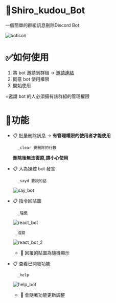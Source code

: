 # 🤖Shiro_kudou_Bot

一個簡單的群組訊息刪除Discord Bot

![boticon](https://i.imgur.com/P4aXhVO.png)

# ✅如何使用
 1. 將 bot 邀請到群組 -> [邀請連結](https://discord.com/api/oauth2/authorize?client_id=924884982210641931&permissions=8&scope=bot)
 2. 同意 bot 使用權限
 3. 開始使用
 
 ⭐邀請 bot 的人必須擁有該群組的管理權限
 
# 🤖功能
- 📋 批量刪除訊息 -> **有管理權限的使用者才能使用**
    
        _clear 要刪除的行數  

    **刪除後無法復原,請小心使用**

- 📋 人為操控 bot 發言
    
        _sayd 要說的話

    ![say_bot](https://i.imgur.com/yNpU6Ze.png)


- 📋 指令回貼圖 

        _隨便

   ![react_bot](https://i.imgur.com/0Tgsvjy.png)

       _沒錢

   ![react_bot_2](https://i.imgur.com/P9wPDCp.png)

   - 🎲 回覆的貼圖為隨機顯示
  

- 📋 查看已開發功能

        _help

   ![help_bot](https://i.imgur.com/k8xe2Ai.png)
   - 🎲  會隨著功能更新調整
